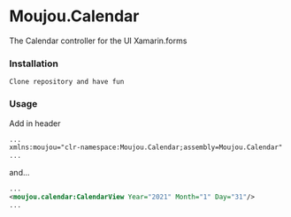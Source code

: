 # Moujou.Calendar
The Calendar controller for the UI Xamarin.forms
### Installation
```Clone repository and have fun```

### Usage
Add in header
```xml
...
xmlns:moujou="clr-namespace:Moujou.Calendar;assembly=Moujou.Calendar"
...
```
and...
```xml
...
<moujou.calendar:CalendarView Year="2021" Month="1" Day="31"/>
...
```
